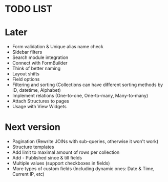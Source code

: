 TODO LIST
=========

# Later

* Form validation & Unique alias name check
* Sidebar filters
* Search module integration
* Connect with FormBuilder
* Think of better naming
* Layout shifts
* Field options
* Filtering and sorting (Collections can have different sorting methods by ID, datetime, Alphabet)
* Implement relations (One-to-one, One-to-many, Many-to-many)
* Attach Structures to pages
* Usage with View Widgets

# Next version

* Pagination (Rewrite JOINs with sub-queries, otherwise it won't work)
* Structure templates
* Add limit to maximal amount of rows per collection
* Add - Published since & till fields
* Multiple values (support checkboxes in fields)
* More types of custom fields (Including dynamic ones: Date & Time, Current IP, etc)